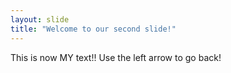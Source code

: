 ```yaml
---
layout: slide
title: "Welcome to our second slide!"
---
```

This is now MY text!!
Use the left arrow to go back!
